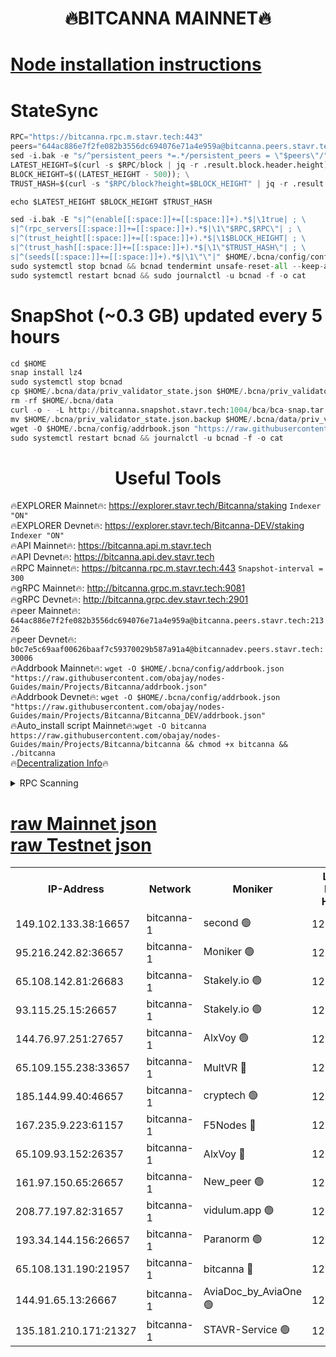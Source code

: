 <h1 align="center"> 🔥BITCANNA MAINNET🔥</h1>


[Node installation instructions](https://github.com/obajay/nodes-Guides/tree/main/Projects/Bitcanna)
=

# StateSync
```python
RPC="https://bitcanna.rpc.m.stavr.tech:443"
peers="644ac886e7f2fe082b3556dc694076e71a4e959a@bitcanna.peers.stavr.tech:21326"
sed -i.bak -e "s/^persistent_peers *=.*/persistent_peers = \"$peers\"/" $HOME/.bcna/config/config.toml
LATEST_HEIGHT=$(curl -s $RPC/block | jq -r .result.block.header.height); \
BLOCK_HEIGHT=$((LATEST_HEIGHT - 500)); \
TRUST_HASH=$(curl -s "$RPC/block?height=$BLOCK_HEIGHT" | jq -r .result.block_id.hash)

echo $LATEST_HEIGHT $BLOCK_HEIGHT $TRUST_HASH

sed -i.bak -E "s|^(enable[[:space:]]+=[[:space:]]+).*$|\1true| ; \
s|^(rpc_servers[[:space:]]+=[[:space:]]+).*$|\1\"$RPC,$RPC\"| ; \
s|^(trust_height[[:space:]]+=[[:space:]]+).*$|\1$BLOCK_HEIGHT| ; \
s|^(trust_hash[[:space:]]+=[[:space:]]+).*$|\1\"$TRUST_HASH\"| ; \
s|^(seeds[[:space:]]+=[[:space:]]+).*$|\1\"\"|" $HOME/.bcna/config/config.toml
sudo systemctl stop bcnad && bcnad tendermint unsafe-reset-all --keep-addr-book
sudo systemctl restart bcnad && sudo journalctl -u bcnad -f -o cat
```
# SnapShot (~0.3 GB) updated every 5 hours
```python
cd $HOME
snap install lz4
sudo systemctl stop bcnad
cp $HOME/.bcna/data/priv_validator_state.json $HOME/.bcna/priv_validator_state.json.backup
rm -rf $HOME/.bcna/data
curl -o - -L http://bitcanna.snapshot.stavr.tech:1004/bca/bca-snap.tar.lz4 | lz4 -c -d - | tar -x -C $HOME/.bcna --strip-components 2
mv $HOME/.bcna/priv_validator_state.json.backup $HOME/.bcna/data/priv_validator_state.json
wget -O $HOME/.bcna/config/addrbook.json "https://raw.githubusercontent.com/obajay/nodes-Guides/main/Projects/Bitcanna/addrbook.json"
sudo systemctl restart bcnad && journalctl -u bcnad -f -o cat
```

 <h1 align="center"> Useful Tools</h1>

🔥EXPLORER Mainnet🔥:    https://explorer.stavr.tech/Bitcanna/staking          `Indexer "ON"` \
🔥EXPLORER Devnet🔥:     https://explorer.stavr.tech/Bitcanna-DEV/staking     `Indexer "ON"` \
🔥API Mainnet🔥:         https://bitcanna.api.m.stavr.tech \
🔥API Devnet🔥:          https://bitcanna.api.dev.stavr.tech \
🔥RPC Mainnet🔥:         https://bitcanna.rpc.m.stavr.tech:443         `Snapshot-interval = 300` \
🔥gRPC Mainnet🔥:        http://bitcanna.grpc.m.stavr.tech:9081 \
🔥gRPC Devnet🔥:         http://bitcanna.grpc.dev.stavr.tech:2901 \
🔥peer Mainnet🔥:        `644ac886e7f2fe082b3556dc694076e71a4e959a@bitcanna.peers.stavr.tech:21326` \
🔥peer Devnet🔥:         `b0c7e5c69aaf00626baaf7c59370029b587a91a4@bitcannadev.peers.stavr.tech:30006` \
🔥Addrbook Mainnet🔥:    ```wget -O $HOME/.bcna/config/addrbook.json "https://raw.githubusercontent.com/obajay/nodes-Guides/main/Projects/Bitcanna/addrbook.json"``` \
🔥Addrbook Devnet🔥:    ```wget -O $HOME/.bcna/config/addrbook.json "https://raw.githubusercontent.com/obajay/nodes-Guides/main/Projects/Bitcanna/Bitcanna_DEV/addrbook.json"``` \
🔥Auto_install script Mainnet🔥:```wget -O bitcanna https://raw.githubusercontent.com/obajay/nodes-Guides/main/Projects/Bitcanna/bitcanna && chmod +x bitcanna && ./bitcanna``` \
🔥[Decentralization Info](https://github.com/obajay/StateSync-snapshots/tree/main/Projects/Bitcanna/Decentralization)🔥


<details>
<summary>RPC Scanning</summary>

<h2 align="center"> We scan nodes in real time every 4 hours. And we provide the final result of RPC endpoints.
We cannot influence the operation of these nodes in any way. </h2>


```python
If Voting Power is higher than 0 --> then the Node is a validator of the network and may be subject to attack and be a potential threat to the chain.
```
```python
We marked such validators with a red symbol
```

</details>

[raw Mainnet json](https://rpc-check.bcam.stavr.tech/bcam/rpc-bcam-result.json) \
[raw Testnet json](https://github.com/obajay/StateSync-snapshots/tree/main/Projects/Bitcanna/Rpc-Check-Testnet)
=



<table><tr><th>IP-Address</th><th>Network</th><th>Moniker</th><th>Latest Block Height</th><th>Earliest Block Height</th><th>Catching Up</th><th>Tx Index</th><th>Voting Power</th><th>Scan Time</th></tr><tr><td>149.102.133.38:16657</td><td>bitcanna-1</td><td>second 🟢</td><td>12908167</td><td>1</td><td>False</td><td>on</td><td>0</td><td>2024-03-07T19:10:36.360149148UTC</td></tr><tr><td>95.216.242.82:36657</td><td>bitcanna-1</td><td>Moniker 🟢</td><td>12908156</td><td>5776907</td><td>False</td><td>on</td><td>0</td><td>2024-03-07T19:09:32.955039337UTC</td></tr><tr><td>65.108.142.81:26683</td><td>bitcanna-1</td><td>Stakely.io 🟢</td><td>12908160</td><td>6152001</td><td>False</td><td>on</td><td>0</td><td>2024-03-07T19:09:56.182032267UTC</td></tr><tr><td>93.115.25.15:26657</td><td>bitcanna-1</td><td>Stakely.io 🟢</td><td>12908159</td><td>6520001</td><td>False</td><td>on</td><td>0</td><td>2024-03-07T19:09:51.768015857UTC</td></tr><tr><td>144.76.97.251:27657</td><td>bitcanna-1</td><td>AlxVoy 🟢</td><td>12908165</td><td>8805201</td><td>False</td><td>on</td><td>0</td><td>2024-03-07T19:10:25.819522562UTC</td></tr><tr><td>65.109.155.238:33657</td><td>bitcanna-1</td><td>MultVR 🔴</td><td>12862073</td><td>9933415</td><td>False</td><td>on</td><td>353850</td><td>2024-03-07T19:10:03.746060504UTC</td></tr><tr><td>185.144.99.40:46657</td><td>bitcanna-1</td><td>cryptech 🟢</td><td>12908155</td><td>11528001</td><td>False</td><td>on</td><td>0</td><td>2024-03-07T19:09:28.563108512UTC</td></tr><tr><td>167.235.9.223:61157</td><td>bitcanna-1</td><td>F5Nodes 🔴</td><td>12908162</td><td>12084001</td><td>False</td><td>on</td><td>570</td><td>2024-03-07T19:10:06.049853539UTC</td></tr><tr><td>65.109.93.152:26357</td><td>bitcanna-1</td><td>AlxVoy 🔴</td><td>12908167</td><td>12109301</td><td>False</td><td>on</td><td>1391822</td><td>2024-03-07T19:10:36.917875644UTC</td></tr><tr><td>161.97.150.65:26657</td><td>bitcanna-1</td><td>New_peer 🟢</td><td>12908160</td><td>12254001</td><td>False</td><td>on</td><td>0</td><td>2024-03-07T19:09:56.451787812UTC</td></tr><tr><td>208.77.197.82:31657</td><td>bitcanna-1</td><td>vidulum.app 🟢</td><td>12908160</td><td>12386934</td><td>False</td><td>on</td><td>0</td><td>2024-03-07T19:09:59.280513016UTC</td></tr><tr><td>193.34.144.156:26657</td><td>bitcanna-1</td><td>Paranorm 🟢</td><td>12908163</td><td>12697701</td><td>False</td><td>on</td><td>0</td><td>2024-03-07T19:10:12.681687796UTC</td></tr><tr><td>65.108.131.190:21957</td><td>bitcanna-1</td><td>bitcanna 🔴</td><td>12908162</td><td>12808162</td><td>False</td><td>on</td><td>419611</td><td>2024-03-07T19:10:10.412115368UTC</td></tr><tr><td>144.91.65.13:26667</td><td>bitcanna-1</td><td>AviaDoc_by_AviaOne 🟢</td><td>12908162</td><td>12895701</td><td>False</td><td>on</td><td>0</td><td>2024-03-07T19:10:21.238424478UTC</td></tr><tr><td>135.181.210.171:21327</td><td>bitcanna-1</td><td>STAVR-Service 🟢</td><td>12908165</td><td>12906001</td><td>False</td><td>on</td><td>0</td><td>2024-03-07T19:10:25.590482410UTC</td></tr></table>
